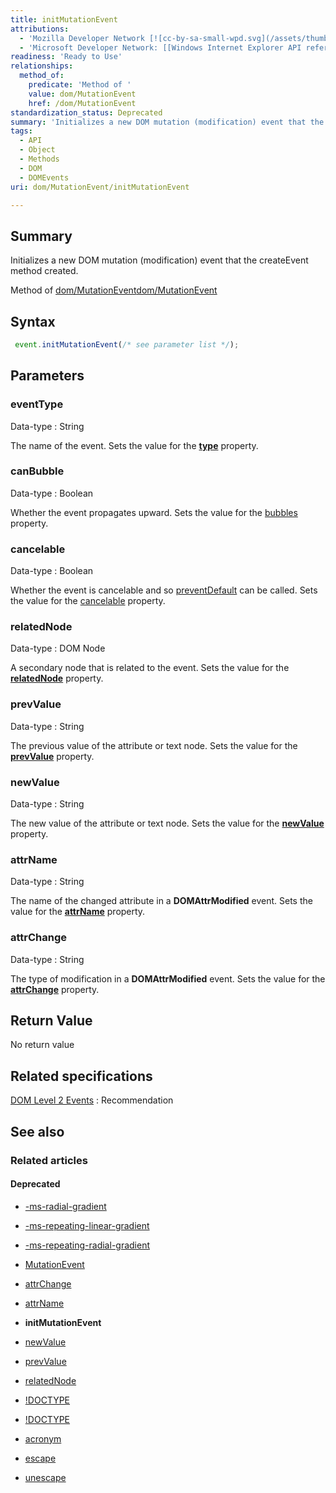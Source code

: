 ```yaml
---
title: initMutationEvent
attributions:
  - 'Mozilla Developer Network [![cc-by-sa-small-wpd.svg](/assets/thumb/8/8c/cc-by-sa-small-wpd.svg/120px-cc-by-sa-small-wpd.svg.png)](http://creativecommons.org/licenses/by-sa/3.0/us/): [[Mutation Events](https://developer.mozilla.org/en-US/docs/Web/Guide/Events/Mutation_events) Article]'
  - 'Microsoft Developer Network: [[Windows Internet Explorer API reference](http://msdn.microsoft.com/en-us/library/ie/hh828809%28v=vs.85%29.aspx) Article]'
readiness: 'Ready to Use'
relationships:
  method_of:
    predicate: 'Method of '
    value: dom/MutationEvent
    href: /dom/MutationEvent
standardization_status: Deprecated
summary: 'Initializes a new DOM mutation (modification) event that the createEvent method created.'
tags:
  - API
  - Object
  - Methods
  - DOM
  - DOMEvents
uri: dom/MutationEvent/initMutationEvent

---
```

## <span>Summary</span>

Initializes a new DOM mutation (modification) event that the createEvent method created.

Method of [dom/MutationEvent](/dom/MutationEvent)[dom/MutationEvent](/dom/MutationEvent)

## <span>Syntax</span>

``` js
 event.initMutationEvent(/* see parameter list */);
```

## <span>Parameters</span>

### <span>eventType</span>

 Data-type
:   String

 The name of the event. Sets the value for the [**type**](/dom/Event/type) property.

### <span>canBubble</span>

 Data-type
:   Boolean

 Whether the event propagates upward. Sets the value for the [bubbles](/dom/Event/bubbles) property.

### <span>cancelable</span>

 Data-type
:   Boolean

 Whether the event is cancelable and so [preventDefault](/dom/Event/preventDefault) can be called. Sets the value for the [cancelable](/dom/Event/cancelable) property.

### <span>relatedNode</span>

 Data-type
:   DOM Node

 A secondary node that is related to the event. Sets the value for the [**relatedNode**](/dom/MutationEvent/relatedNode) property.

### <span>prevValue</span>

 Data-type
:   String

 The previous value of the attribute or text node. Sets the value for the [**prevValue**](/dom/MutationEvent/prevValue) property.

### <span>newValue</span>

 Data-type
:   String

 The new value of the attribute or text node. Sets the value for the [**newValue**](/dom/MutationEvent/newValue) property.

### <span>attrName</span>

 Data-type
:   String

 The name of the changed attribute in a **DOMAttrModified** event. Sets the value for the [**attrName**](/dom/MutationEvent/attrName) property.

### <span>attrChange</span>

 Data-type
:   String

 The type of modification in a **DOMAttrModified** event. Sets the value for the [**attrChange**](/dom/MutationEvent/attrChange) property.

## <span>Return Value</span>

No return value

## <span>Related specifications</span>

[DOM Level 2 Events](http://www.w3.org/TR/DOM-Level-2-Events/)
:   Recommendation

## <span>See also</span>

### <span>Related articles</span>

#### <span>Deprecated</span>

-   [-ms-radial-gradient](/css/properties/-ms-radial-gradient)

-   [-ms-repeating-linear-gradient](/css/properties/-ms-repeating-linear-gradient)

-   [-ms-repeating-radial-gradient](/css/properties/-ms-repeating-radial-gradient)

-   [MutationEvent](/dom/MutationEvent)

-   [attrChange](/dom/MutationEvent/attrChange)

-   [attrName](/dom/MutationEvent/attrName)

-   **initMutationEvent**

-   [newValue](/dom/MutationEvent/newValue)

-   [prevValue](/dom/MutationEvent/prevValue)

-   [relatedNode](/dom/MutationEvent/relatedNode)

-   [!DOCTYPE](/html/elements/!DOCTYPE)

-   [!DOCTYPE](/html/elements/!DOCTYPE/ja)

-   [acronym](/html/elements/acronym)

-   [escape](/javascript/escape)

-   [unescape](/javascript/unescape)
